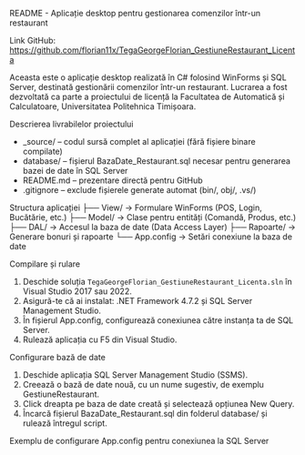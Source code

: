 README - Aplicație desktop pentru gestionarea comenzilor într-un restaurant

Link GitHub: https://github.com/florian11x/TegaGeorgeFlorian_GestiuneRestaurant_Licenta

Aceasta este o aplicație desktop realizată în C# folosind WinForms și SQL Server, destinată
gestionării comenzilor într-un restaurant. Lucrarea a fost dezvoltată ca parte a proiectului de licență la
Facultatea de Automatică și Calculatoare, Universitatea Politehnica Timișoara.

Descrierea livrabilelor proiectului
- _source/ – codul sursă complet al aplicației (fără fișiere binare compilate)
- database/ – fișierul BazaDate_Restaurant.sql necesar pentru generarea bazei de date în SQL Server
- README.md – prezentare directă pentru GitHub
- .gitignore – exclude fișierele generate automat (bin/, obj/, .vs/)

Structura aplicației
├── View/ → Formulare WinForms (POS, Login, Bucătărie, etc.)
├── Model/ → Clase pentru entități (Comandă, Produs, etc.)
├── DAL/ → Accesul la baza de date (Data Access Layer)
├── Rapoarte/ → Generare bonuri și rapoarte
└── App.config → Setări conexiune la baza de date

Compilare și rulare
1. Deschide soluția `TegaGeorgeFlorian_GestiuneRestaurant_Licenta.sln` în Visual Studio 2017
sau 2022.
2. Asigură-te că ai instalat: .NET Framework 4.7.2 și SQL Server Management Studio.
3. În fișierul App.config, configurează conexiunea către instanța ta de SQL Server.
4. Rulează aplicația cu F5 din Visual Studio.
   
Configurare bază de date
1. Deschide aplicația SQL Server Management Studio (SSMS).
2. Creează o bază de date nouă, cu un nume sugestiv, de exemplu GestiuneRestaurant.
3. Click dreapta pe baza de date creată și selectează opțiunea New Query.
4. Încarcă fișierul BazaDate_Restaurant.sql din folderul database/ și rulează întregul script.

Exemplu de configurare App.config pentru conexiunea la SQL Server
<connectionStrings>
 <add name="conexiuneGestiuneRestaurant"
 connectionString="Data Source=FLORIAN-PC\\SQLEXPRESS;Initial
Catalog=GestiuneRestaurant;Integrated Security=True"
 providerName="System.Data.SqlClient" />
</connectionStrings>
